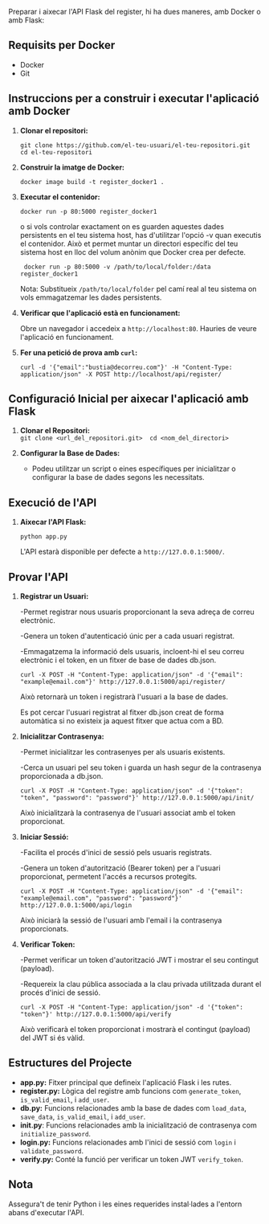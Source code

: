 Preparar i aixecar l'API Flask del register, hi ha dues maneres, amb Docker o amb Flask:

## Requisits per Docker
- Docker
- Git

## Instruccions per a construir i executar l'aplicació amb Docker

1. **Clonar el repositori:**

    ```
    git clone https://github.com/el-teu-usuari/el-teu-repositori.git
    cd el-teu-repositori
    ```

2. **Construir la imatge de Docker:**

    ```
    docker image build -t register_docker1 .
    ```

3. **Executar el contenidor:**

    ```
    docker run -p 80:5000 register_docker1
    ```

   o si vols controlar exactament on es guarden aquestes dades persistents en el teu sistema host, has d'utilitzar l'opció -v quan executis el contenidor. Això et permet muntar un directori 
   específic del teu sistema host en lloc del volum anònim que Docker crea per defecte.

   ```
    docker run -p 80:5000 -v /path/to/local/folder:/data register_docker1
   ```
   

    Nota: Substitueix `/path/to/local/folder` pel camí real al teu sistema on vols emmagatzemar les dades persistents.

5. **Verificar que l'aplicació està en funcionament:**

    Obre un navegador i accedeix a `http://localhost:80`. Hauries de veure l'aplicació en funcionament.

6. **Fer una petició de prova amb `curl`:**

    ```
    curl -d '{"email":"bustia@decorreu.com"}' -H "Content-Type: application/json" -X POST http://localhost/api/register/
    ```



## Configuració Inicial per aixecar l'aplicació amb Flask  

1. **Clonar el Repositori:**   
     ``git clone <url_del_repositori.git>  cd <nom_del_directori>``
    
2. **Configurar la Base de Dades:**
    
    - Podeu utilitzar un script o eines específiques per inicialitzar o configurar la base de dades segons les necessitats.

## Execució de l'API

1. **Aixecar l'API Flask:**
    
    `python app.py`
    
    L'API estarà disponible per defecte a `http://127.0.0.1:5000/`.

## Provar l'API

1. **Registrar un Usuari:**

    -Permet registrar nous usuaris proporcionant la seva adreça de correu electrònic.

    -Genera un token d'autenticació únic per a cada usuari registrat.

    -Emmagatzema la informació dels usuaris, incloent-hi el seu correu electrònic i el token, en un fitxer de base de dades db.json.
    
    ```
    curl -X POST -H "Content-Type: application/json" -d '{"email": "example@email.com"}' http://127.0.0.1:5000/api/register/
    ```
    Això retornarà un token i registrarà l'usuari a la base de dades.
    
    Es pot cercar l'usuari registrat al fitxer db.json creat de forma automàtica si no existeix ja aquest fitxer que actua com a BD.

2. **Inicialitzar Contrasenya:**

    -Permet inicialitzar les contrasenyes per als usuaris existents.

    -Cerca un usuari pel seu token i guarda un hash segur de la contrasenya proporcionada a db.json.

    ```
    curl -X POST -H "Content-Type: application/json" -d '{"token": "token", "password": "password"}' http://127.0.0.1:5000/api/init/
    ```
    Això inicialitzarà la contrasenya de l'usuari associat amb el token proporcionat.

3. **Iniciar Sessió:**

    -Facilita el procés d'inici de sessió pels usuaris registrats.

    -Genera un token d'autorització (Bearer token) per a l'usuari proporcionat, permetent l'accés a recursos protegits.

    ```
    curl -X POST -H "Content-Type: application/json" -d '{"email": "example@email.com", "password": "password"}' http://127.0.0.1:5000/api/login
    ```
    Això iniciarà la sessió de l'usuari amb l'email i la contrasenya proporcionats.

4. **Verificar Token:**

    -Permet verificar un token d'autorització JWT i mostrar el seu contingut (payload).

    -Requereix la clau pública associada a la clau privada utilitzada durant el procés d'inici de sessió.

    ```
    curl -X POST -H "Content-Type: application/json" -d '{"token": "token"}' http://127.0.0.1:5000/api/verify
    ```
    Això verificarà el token proporcionat i mostrarà el contingut (payload) del JWT si és vàlid.

## Estructures del Projecte

- **app.py:** Fitxer principal que defineix l'aplicació Flask i les rutes.
- **register.py:** Lògica del registre amb funcions com `generate_token`, `is_valid_email`, i `add_user`.
- **db.py:** Funcions relacionades amb la base de dades com `load_data`, `save_data`, `is_valid_email`, i `add_user`.
- **init.py**: Funcions relacionades amb la inicialització de contrasenya com `initialize_password`.
- **login.py:** Funcions relacionades amb l'inici de sessió com `login` i `validate_password`.
- **verify.py:** Conté la funció per verificar un token JWT `verify_token`.

## Nota

Assegura't de tenir Python i les eines requerides instal·lades a l'entorn abans d'executar l'API.


